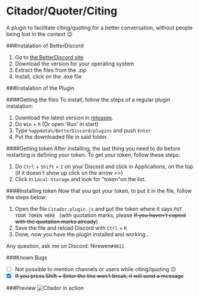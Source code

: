 # Citador/Quoter/Citing
A plugin to facilitate citing/quoting for a better conversation, without people being lost in the context :wink:

###Instalation of BetterDiscord
1. Go to [the BetterDiscord site](http://betterdiscord.net)
2. Download the version for your operating system
3. Extract the files from the .zip
4. Install, click on the .exe file

###Instalation of the Plugin

####Getting the files
To install, follow the steps of a regular plugin instalation:
1. Download the latest version in [releases](https://github.com/nirewen/Citador/releases).
2. Do `Win` + `R` (Or open 'Run' in start)
3. Type `%appdata%/BetterDiscord/plugins` and push `Enter`
4. Put the downloaded file in said folder.

####Getting token
After installing, the last thing you need to do before restarting is defining your token.
To get your token, follow these steps:

1. Do `Ctrl` + `Shift` + `I` on your Discord and click in Applications, on the top (if it doesn't show up click on the arrow >>)
2. Click in `Local Storage` and look for "token"on the list.

####Installing token
Now that you got your token, to put it in the file, follow the steps below:

1. Open the file `Citador.plugin.js` and put the token where it says `PUT YOUR TOKEN HERE ` (with quotation marks, please ~~If you haven't copied with the quotation marks already~~)
2. Save the file and reload Discord with `Ctrl` + `R`
3. Done, now you have the plugin installed and working..

Any question, ask me on Discord: Nirewen`#9011`

###Known Bugs
- [ ] Not possible to mention channels or users while citing/quoting ☹
- [x] ~~If you press Shift + Enter the line won't break, it will send a message~~

###Preview
![Citador in action](http://nirewen.s-ul.eu/1nTbSuas.gif)
